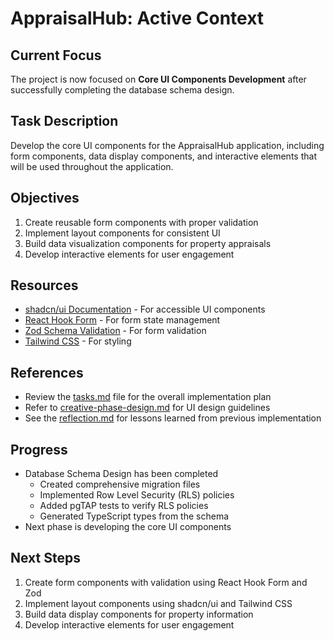 # AppraisalHub: Active Context

## Current Focus
The project is now focused on **Core UI Components Development** after successfully completing the database schema design.

## Task Description
Develop the core UI components for the AppraisalHub application, including form components, data display components, and interactive elements that will be used throughout the application.

## Objectives
1. Create reusable form components with proper validation
2. Implement layout components for consistent UI
3. Build data visualization components for property appraisals
4. Develop interactive elements for user engagement

## Resources
- [shadcn/ui Documentation](https://ui.shadcn.com/) - For accessible UI components
- [React Hook Form](https://react-hook-form.com/) - For form state management
- [Zod Schema Validation](https://zod.dev/) - For form validation
- [Tailwind CSS](https://tailwindcss.com/) - For styling

## References
- Review the [tasks.md](./tasks.md) file for the overall implementation plan
- Refer to [creative-phase-design.md](./creative-phase-design.md) for UI design guidelines
- See the [reflection.md](./reflection.md) for lessons learned from previous implementation

## Progress
- Database Schema Design has been completed
  - Created comprehensive migration files
  - Implemented Row Level Security (RLS) policies
  - Added pgTAP tests to verify RLS policies
  - Generated TypeScript types from the schema
- Next phase is developing the core UI components

## Next Steps
1. Create form components with validation using React Hook Form and Zod
2. Implement layout components using shadcn/ui and Tailwind CSS
3. Build data display components for property information
4. Develop interactive elements for user engagement 